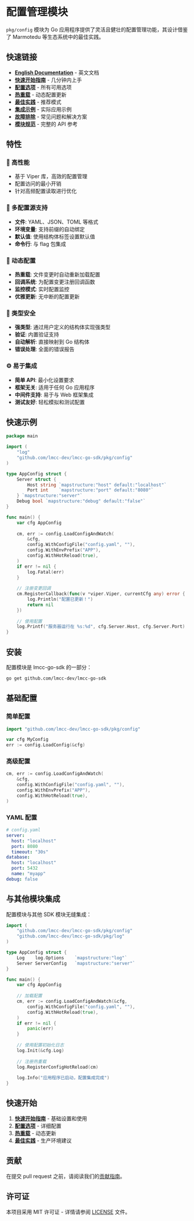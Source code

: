 # 配置管理模块

`pkg/config` 模块为 Go 应用程序提供了灵活且健壮的配置管理功能，其设计借鉴了 Marmotedu 等生态系统中的最佳实践。

## 快速链接

- **[English Documentation](README.md)** - 英文文档
- **[快速开始指南](zh/01_quick_start.md)** - 几分钟内上手
- **[配置选项](zh/02_configuration_options.md)** - 所有可用选项
- **[热重载](zh/03_hot_reload.md)** - 动态配置更新
- **[最佳实践](zh/04_best_practices.md)** - 推荐模式
- **[集成示例](zh/05_integration_examples.md)** - 实际应用示例
- **[故障排除](zh/06_troubleshooting.md)** - 常见问题和解决方案
- **[模块规范](zh/07_module_specification.md)** - 完整的 API 参考

## 特性

### 🚀 高性能
- 基于 Viper 库，高效的配置管理
- 配置访问的最小开销
- 针对高频配置读取进行优化

### 📝 多配置源支持
- **文件**: YAML、JSON、TOML 等格式
- **环境变量**: 支持前缀的自动绑定
- **默认值**: 使用结构体标签设置默认值
- **命令行**: 与 flag 包集成

### 🔄 动态配置
- **热重载**: 文件变更时自动重新加载配置
- **回调系统**: 为配置变更注册回调函数
- **监控模式**: 实时配置监控
- **优雅更新**: 无中断的配置更新

### 🎯 类型安全
- **强类型**: 通过用户定义的结构体实现强类型
- **验证**: 内置验证支持
- **自动解析**: 直接映射到 Go 结构体
- **错误处理**: 全面的错误报告

### ⚙️ 易于集成
- **简单 API**: 最小化设置要求
- **框架无关**: 适用于任何 Go 应用程序
- **中间件支持**: 易于与 Web 框架集成
- **测试友好**: 轻松模拟和测试配置

## 快速示例

```go
package main

import (
    "log"
    "github.com/lmcc-dev/lmcc-go-sdk/pkg/config"
)

type AppConfig struct {
    Server struct {
        Host string `mapstructure:"host" default:"localhost"`
        Port int    `mapstructure:"port" default:"8080"`
    } `mapstructure:"server"`
    Debug bool `mapstructure:"debug" default:"false"`
}

func main() {
    var cfg AppConfig
    
    cm, err := config.LoadConfigAndWatch(
        &cfg,
        config.WithConfigFile("config.yaml", ""),
        config.WithEnvPrefix("APP"),
        config.WithHotReload(true),
    )
    if err != nil {
        log.Fatal(err)
    }
    
    // 注册变更回调
    cm.RegisterCallback(func(v *viper.Viper, currentCfg any) error {
        log.Println("配置已更新！")
        return nil
    })
    
    // 使用配置
    log.Printf("服务器运行在 %s:%d", cfg.Server.Host, cfg.Server.Port)
}
```

## 安装

配置模块是 lmcc-go-sdk 的一部分：

```bash
go get github.com/lmcc-dev/lmcc-go-sdk
```

## 基础配置

### 简单配置

```go
import "github.com/lmcc-dev/lmcc-go-sdk/pkg/config"

var cfg MyConfig
err := config.LoadConfig(&cfg)
```

### 高级配置

```go
cm, err := config.LoadConfigAndWatch(
    &cfg,
    config.WithConfigFile("config.yaml", ""),
    config.WithEnvPrefix("APP"),
    config.WithHotReload(true),
)
```

### YAML 配置

```yaml
# config.yaml
server:
  host: "localhost"
  port: 8080
  timeout: "30s"
database:
  host: "localhost"
  port: 5432
  name: "myapp"
debug: false
```

## 与其他模块集成

配置模块与其他 SDK 模块无缝集成：

```go
import (
    "github.com/lmcc-dev/lmcc-go-sdk/pkg/config"
    "github.com/lmcc-dev/lmcc-go-sdk/pkg/log"
)

type AppConfig struct {
    Log    log.Options    `mapstructure:"log"`
    Server ServerConfig   `mapstructure:"server"`
}

func main() {
    var cfg AppConfig
    
    // 加载配置
    cm, err := config.LoadConfigAndWatch(&cfg, 
        config.WithConfigFile("config.yaml", ""),
        config.WithHotReload(true),
    )
    if err != nil {
        panic(err)
    }
    
    // 使用配置初始化日志
    log.Init(&cfg.Log)
    
    // 注册热重载
    log.RegisterConfigHotReload(cm)
    
    log.Info("应用程序已启动，配置集成完成")
}
```

## 快速开始

1. **[快速开始指南](zh/01_quick_start.md)** - 基础设置和使用
2. **[配置选项](zh/02_configuration_options.md)** - 详细配置
3. **[热重载](zh/03_hot_reload.md)** - 动态更新
4. **[最佳实践](zh/04_best_practices.md)** - 生产环境建议

## 贡献

在提交 pull request 之前，请阅读我们的[贡献指南](../../../CONTRIBUTING.md)。

## 许可证

本项目采用 MIT 许可证 - 详情请参阅 [LICENSE](../../../LICENSE) 文件。